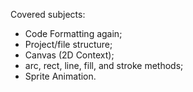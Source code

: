 Covered subjects:

- Code Formatting again;
- Project/file structure;
- Canvas (2D Context);
- arc, rect, line, fill, and stroke methods;
- Sprite Animation.